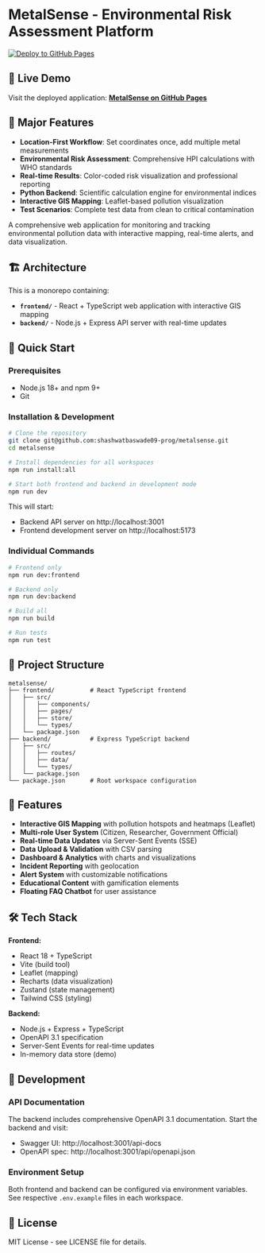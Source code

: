 # MetalSense - Environmental Risk Assessment Platform

[![Deploy to GitHub Pages](https://github.com/shashwatbaswade09-prog/-metalsense/actions/workflows/pages-deploy.yml/badge.svg)](https://github.com/shashwatbaswade09-prog/-metalsense/actions/workflows/pages-deploy.yml)

## 🌊 Live Demo
Visit the deployed application: **[MetalSense on GitHub Pages](https://shashwatbaswade09-prog.github.io/-metalsense/)**

## 🎯 Major Features
- **Location-First Workflow**: Set coordinates once, add multiple metal measurements
- **Environmental Risk Assessment**: Comprehensive HPI calculations with WHO standards  
- **Real-time Results**: Color-coded risk visualization and professional reporting
- **Python Backend**: Scientific calculation engine for environmental indices
- **Interactive GIS Mapping**: Leaflet-based pollution visualization
- **Test Scenarios**: Complete test data from clean to critical contamination

A comprehensive web application for monitoring and tracking environmental pollution data with interactive mapping, real-time alerts, and data visualization.

## 🏗️ Architecture

This is a monorepo containing:

- **`frontend/`** - React + TypeScript web application with interactive GIS mapping
- **`backend/`** - Node.js + Express API server with real-time updates

## 🚀 Quick Start

### Prerequisites
- Node.js 18+ and npm 9+
- Git

### Installation & Development

```bash
# Clone the repository
git clone git@github.com:shashwatbaswade09-prog/metalsense.git
cd metalsense

# Install dependencies for all workspaces
npm run install:all

# Start both frontend and backend in development mode
npm run dev
```

This will start:
- Backend API server on http://localhost:3001
- Frontend development server on http://localhost:5173

### Individual Commands

```bash
# Frontend only
npm run dev:frontend

# Backend only 
npm run dev:backend

# Build all
npm run build

# Run tests
npm run test
```

## 📁 Project Structure

```
metalsense/
├── frontend/          # React TypeScript frontend
│   ├── src/
│   │   ├── components/
│   │   ├── pages/
│   │   ├── store/
│   │   └── types/
│   └── package.json
├── backend/           # Express TypeScript backend
│   ├── src/
│   │   ├── routes/
│   │   ├── data/
│   │   └── types/
│   └── package.json
└── package.json       # Root workspace configuration
```

## 🎯 Features

- **Interactive GIS Mapping** with pollution hotspots and heatmaps (Leaflet)
- **Multi-role User System** (Citizen, Researcher, Government Official)
- **Real-time Data Updates** via Server-Sent Events (SSE)
- **Data Upload & Validation** with CSV parsing
- **Dashboard & Analytics** with charts and visualizations
- **Incident Reporting** with geolocation
- **Alert System** with customizable notifications
- **Educational Content** with gamification elements
- **Floating FAQ Chatbot** for user assistance

## 🛠️ Tech Stack

**Frontend:**
- React 18 + TypeScript
- Vite (build tool)
- Leaflet (mapping)
- Recharts (data visualization)
- Zustand (state management)
- Tailwind CSS (styling)

**Backend:**
- Node.js + Express + TypeScript
- OpenAPI 3.1 specification
- Server-Sent Events for real-time updates
- In-memory data store (demo)

## 🔧 Development

### API Documentation
The backend includes comprehensive OpenAPI 3.1 documentation. Start the backend and visit:
- Swagger UI: http://localhost:3001/api-docs
- OpenAPI spec: http://localhost:3001/api/openapi.json

### Environment Setup
Both frontend and backend can be configured via environment variables. See respective `.env.example` files in each workspace.

## 📄 License

MIT License - see LICENSE file for details.
